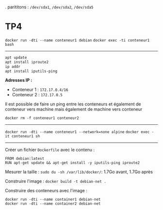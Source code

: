  .
 parititons : `/dev/sda1`, `/dev/sda2`, `/dev/sda5`

# TP4

`docker run -dti --name conteneur1 debian`
`docker exec -ti conteneur1 bash`

---

```bash
apt update
apt install iproute2
ip addr
apt install iputils-ping
```

**Adresses IP :**
- Conteneur 1 : `172.17.0.4/16`
- Conteneur 2 : `172.17.0.5`

Il est possible de faire un ping entre les conteneurs et également de conteneur vers machine mais également de machine vers conteneur

`docker rm -f conteneur1 conteneur2`

---



`docker run -dti --name conteneur1 --network=none alpine`
`docker exec -it conteneur1 sh`

---

Créer un fichier `Dockerfile` avec le contenu :
```text
FROM debian:latest
RUN apt-get update && apt-get install -y iputils-ping iproute2
```

Mesurer la taille : `sudo du -sh /var/lib/docker/`: 1.7Go avant, 1.7Go après

Construire l'image  : `docker build -t debian-net .`

Construire des conteneurs avec l'image :
```shell
docker run -dti --name container1 debian-net
docker run -dti --name container2 debian-net
```